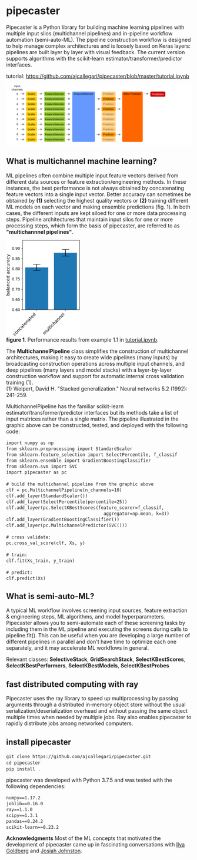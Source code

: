 # pipecaster
Pipecaster is a Python library for building machine learning pipelines with multiple input silos (multichannel pipelines) and in-pipeline workflow automation (semi-auto-ML).  The pipeline construction workflow is designed to help manage complex architectures and is loosely based on Keras layers: pipelines are built layer by layer with visual feedback.  The current version supports algorithms with the scikit-learn estimator/transformer/predictor interfaces.

tutorial: https://github.com/ajcallegari/pipecaster/blob/master/tutorial.ipynb

![Use case 1](/images/tutorial_1.2.svg)

## What is multichannel machine learning?

ML pipelines often combine multiple input feature vectors derived from different data sources or feature extraction/engineering methods.  In these instances, the best performance is not always obtained by concatenating feature vectors into a single input vector.  Better accuracy can sometimes be obtained by **(1)** selecting the highest quality vectors or **(2)** training different ML models on each vector and making ensemble predictions (fig. 1).  In both cases, the different inputs are kept siloed for one or more data processing steps.  Pipeline architectures that maintain input silos for one or more processing steps, which form the basis of pipecaster, are referred to as **"multichannnel pipelines"**.

![figure 1.](/images/performance_comparison.png)  
**figure 1**. Performance results from example 1.1 in [tutorial.ipynb](https://github.com/ajcallegari/pipecaster/blob/master/tutorial.ipynb).  

The **MultichannelPipeline** class simplifies the construction of multichannel architectures, making it easy to create wide pipelines (many inputs) by broadcasting construction operations across multiple input channels, and deep pipelines (many layers and model stacks) with a layer-by-layer construction workflow and support for automatic internal cross validation training (1).  
(1) Wolpert, David H. "Stacked generalization." Neural networks 5.2 (1992): 241-259.

MultichannelPipeline has the familiar scikit-learn estimator/transformer/predictor interfaces but its methods take a list of input matrices rather than a single matrix.  The pipeline illustrated in the graphic above can be constructed, tested, and deployed with the following code:
```
import numpy as np
from sklearn.preprocessing import StandardScaler
from sklearn.feature_selection import SelectPercentile, f_classif
from sklearn.ensemble import GradientBoostingClassifier
from sklearn.svm import SVC
import pipecaster as pc

# build the multichannel pipeline from the graphic above
clf = pc.MultichannelPipeline(n_channels=10)
clf.add_layer(StandardScaler())
clf.add_layer(SelectPercentile(percentile=25))
clf.add_layer(pc.SelectKBestScores(feature_scorer=f_classif,
                                     aggregator=np.mean, k=3))
clf.add_layer(GradientBoostingClassifier())
clf.add_layer(pc.MultichannelPredictor(SVC()))

# cross validate:
pc.cross_val_score(clf, Xs, y)

# train:
clf.fit(Xs_train, y_train)

# predict:
clf.predict(Xs)
```

## What is semi-auto-ML?
A typical ML workflow involves screening input sources, feature extraction & engineering steps, ML algorithms, and model hyperparameters.  Pipecaster allows you to semi-automate each of these screening tasks by including them in the ML pipeline and executing the screens during calls to pipeline.fit().  This can be useful when you are developing a large number of different pipelines in parallel and don't have time to optimize each one separately, and it may accelerate ML workflows in general.  

Relevant classes: **SelectiveStack**, **GridSearchStack**,  **SelectKBestScores**, **SelectKBestPerformers**, **SelectKBestModels**, **SelectKBestProbes**

## fast distributed computing with ray
Pipecaster uses the ray library to speed up multiprocessing by passing arguments through a distributed in-memory object store without the usual serialization/deserialization overhead and without passing the same object multiple times when needed by multiple jobs.  Ray also enables pipecaster to rapidly distribute jobs among networked computers.

## install pipecaster

`git clone https://github.com/ajcallegari/pipecaster.git`  
`cd pipecaster`  
`pip install .`

pipecaster was developed with Python 3.7.5 and was tested with the following dependencies:
```
numpy==1.17.2
joblib==0.16.0
ray==1.1.0
scipy==1.3.1
pandas==0.24.2
scikit-learn==0.23.2
```

**Acknowledgments** Most of the ML concepts that motivated the development of pipecaster came up in fascinating conversations with [Ilya Goldberg](https://github.com/igg) and [Josiah Johnston](https://github.com/josiahjohnston).
